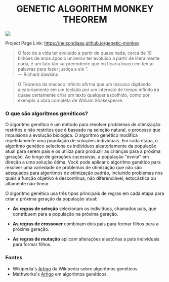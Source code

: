 # <center> GENETIC ALGORITHM MONKEY THEOREM </center>
<img src="demo.gif"/>

Project Page Link: https://nelsondiaas.github.io/genetic-monkey

> O fato de a vida ter evoluído a partir de quase nada, cerca de 10 bilhões de
 anos após o universo ter evoluído a partir de literalmente nada, é um fato tão
 surpreendente que eu ficaria louco em tentar palavras para fazer justiça a ele ”. </br>
 — Richard dawkins

> O Teorema do macaco infinito afirma que um macaco digitando aleatoriamente em um teclado por um intervalo de tempo infinito irá quase
 certamente criar um texto qualquer escolhido, como por exemplo a obra completa de William Shakespeare.

### O que são algoritmos genéticos?

O algoritmo genético é um método para resolver problemas de otimização restritos e não restritos que é baseado na seleção natural, o processo que impulsiona a evolução biológica. O algoritmo genético modifica repetidamente uma população de soluções individuais. Em cada etapa, o algoritmo genético seleciona os indivíduos aleatoriamente da população atual para serem pais e os utiliza para produzir as crianças para a próxima geração. Ao longo de gerações sucessivas, a população "evolui" em direção a uma solução ótima. Você pode aplicar o algoritmo genético para resolver uma variedade de problemas de otimização que não são adequados para algoritmos de otimização padrão, incluindo problemas nos quais a função objetivo é descontínua, não diferenciável, estocástica ou altamente não-linear.

O algoritmo genético usa três tipos principais de regras em cada etapa para criar a próxima geração da população atual:

* **As regras de seleção** selecionam os indivíduos, chamados pais, que contribuem para a população na próxima geração.

* **As regras de crossover** combinam dois pais para formar filhos para a próxima geração.

* **As regras de mutação** aplicam alterações aleatórias a pais individuais para formar filhos.

### Fontes

* Wikipedia's [Artigo](https://en.wikipedia.org/wiki/Genetic_algorithm) da Wikipedia sobre algoritmos genéticos.
* Mathworks's [Artigo](https://in.mathworks.com/discovery/genetic-algorithm.html) em algoritmos genéticos.
